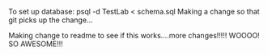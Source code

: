 To set up database:
psql -d TestLab < schema.sql
Making a change so that git picks up the change...


Making change to readme to see if this works....more changes!!!!! WOOOO! SO AWESOME!!!
